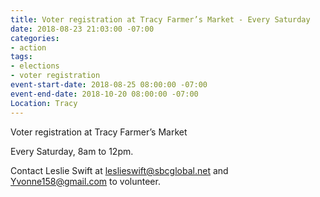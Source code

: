 ```yaml
---
title: Voter registration at Tracy Farmer’s Market - Every Saturday
date: 2018-08-23 21:03:00 -07:00
categories:
- action
tags:
- elections
- voter registration
event-start-date: 2018-08-25 08:00:00 -07:00
event-end-date: 2018-10-20 08:00:00 -07:00
Location: Tracy
---
```


Voter registration at Tracy Farmer’s Market 

Every Saturday, 8am to 12pm. 

Contact Leslie Swift at leslieswift@sbcglobal.net and Yvonne158@gmail.com to volunteer. 